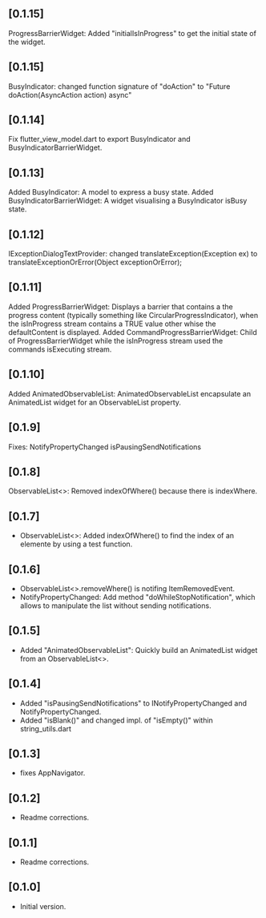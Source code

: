 ## [0.1.15]
ProgressBarrierWidget: Added "initialIsInProgress" to get the initial state of the widget.

## [0.1.15]
BusyIndicator: changed function signature of "doAction" to "Future<void> doAction(AsyncAction action) async"

## [0.1.14]
Fix flutter_view_model.dart to export BusyIndicator and BusyIndicatorBarrierWidget.

## [0.1.13]
Added BusyIndicator: A model to express a busy state.
Added BusyIndicatorBarrierWidget: A widget visualising a BusyIndicator isBusy state.

## [0.1.12]
IExceptionDialogTextProvider: changed translateException(Exception ex) to translateExceptionOrError(Object exceptionOrError);

## [0.1.11]
Added ProgressBarrierWidget: Displays a barrier that contains a the progress content (typically something like CircularProgressIndicator), when the isInProgress stream contains a TRUE value other whise the defaultContent is displayed.
Added CommandProgressBarrierWidget: Child of ProgressBarrierWidget while the isInProgress stream used the commands isExecuting stream.

## [0.1.10]

Added AnimatedObservableList: AnimatedObservableList encapsulate an AnimatedList widget for an ObservableList property.

## [0.1.9]

Fixes: NotifyPropertyChanged isPausingSendNotifications

## [0.1.8]
ObservableList<>: Removed indexOfWhere() because there is indexWhere.

## [0.1.7]

* ObservableList<>: Added indexOfWhere() to find the index of an elemente by using a test function.

## [0.1.6]

* ObservableList<>.removeWhere() is notifing ItemRemovedEvent.
* NotifyPropertyChanged: Add method "doWhileStopNotification", which allows to manipulate the list without sending notifications.

## [0.1.5]

* Added "AnimatedObservableList": Quickly build an AnimatedList widget from an ObservableList<>.


## [0.1.4]

* Added "isPausingSendNotifications" to INotifyPropertyChanged and NotifyPropertyChanged.
* Added "isBlank()" and changed impl. of "isEmpty()" within string_utils.dart

## [0.1.3]

* fixes AppNavigator.

## [0.1.2]

* Readme corrections.

## [0.1.1]

* Readme corrections.

## [0.1.0]

* Initial version.
